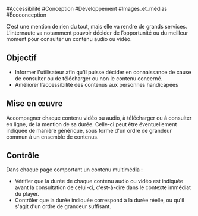 
#Accessibilité #Conception #Développement #Images_et_médias #Écoconception

C’est une mention de rien du tout, mais elle va rendre de grands services. L’internaute va notamment pouvoir décider de l’opportunité ou du meilleur moment pour consulter un contenu audio ou vidéo.

Objectif
--------

*   Informer l'utilisateur afin qu'il puisse décider en connaissance de cause de consulter ou de télécharger ou non le contenu concerné.
*   Améliorer l’accessibilité des contenus aux personnes handicapées

Mise en œuvre
-------------

Accompagner chaque contenu vidéo ou audio, à télécharger ou à consulter en ligne, de la mention de sa durée. Celle-ci peut être éventuellement indiquée de manière générique, sous forme d'un ordre de grandeur commun à un ensemble de contenus.

Contrôle
--------

Dans chaque page comportant un contenu multimédia :

*   Vérifier que la durée de chaque contenu audio ou vidéo est indiquée avant la consultation de celui-ci, c'est-à-dire dans le contexte immédiat du player.
*   Contrôler que la durée indiquée correspond à la durée réelle, ou qu'il s'agit d'un ordre de grandeur suffisant.
